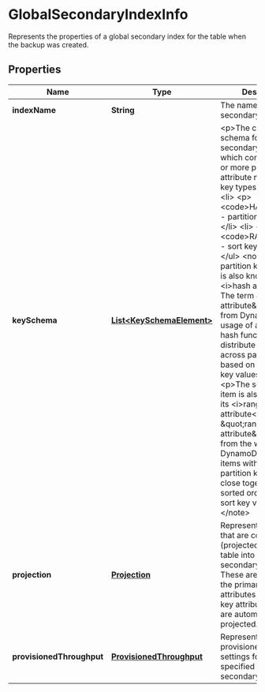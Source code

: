 

# GlobalSecondaryIndexInfo

Represents the properties of a global secondary index for the table when the backup was created.

## Properties

| Name | Type | Description | Notes |
|------------ | ------------- | ------------- | -------------|
|**indexName** | **String** | The name of the global secondary index. |  [optional] |
|**keySchema** | [**List&lt;KeySchemaElement&gt;**](KeySchemaElement.md) | &lt;p&gt;The complete key schema for a global secondary index, which consists of one or more pairs of attribute names and key types:&lt;/p&gt; &lt;ul&gt; &lt;li&gt; &lt;p&gt; &lt;code&gt;HASH&lt;/code&gt; - partition key&lt;/p&gt; &lt;/li&gt; &lt;li&gt; &lt;p&gt; &lt;code&gt;RANGE&lt;/code&gt; - sort key&lt;/p&gt; &lt;/li&gt; &lt;/ul&gt; &lt;note&gt; &lt;p&gt;The partition key of an item is also known as its &lt;i&gt;hash attribute&lt;/i&gt;. The term \&quot;hash attribute\&quot; derives from DynamoDB&#39;s usage of an internal hash function to evenly distribute data items across partitions, based on their partition key values.&lt;/p&gt; &lt;p&gt;The sort key of an item is also known as its &lt;i&gt;range attribute&lt;/i&gt;. The term \&quot;range attribute\&quot; derives from the way DynamoDB stores items with the same partition key physically close together, in sorted order by the sort key value.&lt;/p&gt; &lt;/note&gt; |  [optional] |
|**projection** | [**Projection**](Projection.md) | Represents attributes that are copied (projected) from the table into the global secondary index. These are in addition to the primary key attributes and index key attributes, which are automatically projected.  |  [optional] |
|**provisionedThroughput** | [**ProvisionedThroughput**](ProvisionedThroughput.md) | Represents the provisioned throughput settings for the specified global secondary index.  |  [optional] |



